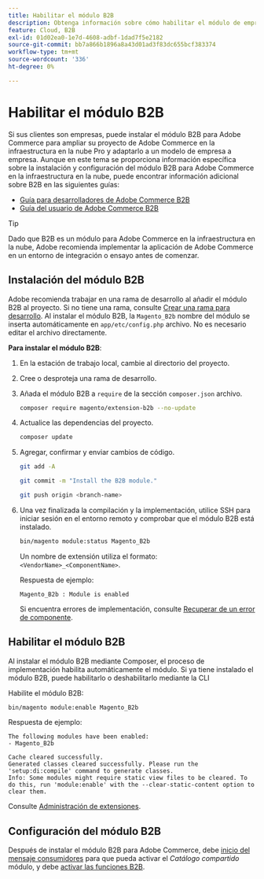 ```yaml
---
title: Habilitar el módulo B2B
description: Obtenga información sobre cómo habilitar el módulo de empresa a empresa para Adobe Commerce en la infraestructura en la nube.
feature: Cloud, B2B
exl-id: 01d02ea0-1e7d-4608-adbf-1dad7f5e2182
source-git-commit: bb7a866b1896a8a43d01ad3f83dc655bcf383374
workflow-type: tm+mt
source-wordcount: '336'
ht-degree: 0%

---
```


# Habilitar el módulo B2B

Si sus clientes son empresas, puede instalar el módulo B2B para Adobe Commerce para ampliar su proyecto de Adobe Commerce en la infraestructura en la nube Pro y adaptarlo a un modelo de empresa a empresa. Aunque en este tema se proporciona información específica sobre la instalación y configuración del módulo B2B para Adobe Commerce en la infraestructura en la nube, puede encontrar información adicional sobre B2B en las siguientes guías:

- [Guía para desarrolladores de Adobe Commerce B2B](https://developer.adobe.com/commerce/webapi/rest/b2b/)
- [Guía del usuario de Adobe Commerce B2B](https://experienceleague.adobe.com/docs/commerce-admin/b2b/guide-overview.html)

>[!TIP]
>
>Dado que B2B es un módulo para Adobe Commerce en la infraestructura en la nube, Adobe recomienda implementar la aplicación de Adobe Commerce en un entorno de integración o ensayo antes de comenzar.

## Instalación del módulo B2B

Adobe recomienda trabajar en una rama de desarrollo al añadir el módulo B2B al proyecto. Si no tiene una rama, consulte [Crear una rama para desarrollo](../development/cli-branches.md#create-a-branch-for-development). Al instalar el módulo B2B, la `Magento_B2b` nombre del módulo se inserta automáticamente en `app/etc/config.php` archivo. No es necesario editar el archivo directamente.

**Para instalar el módulo B2B**:

1. En la estación de trabajo local, cambie al directorio del proyecto.

1. Cree o desproteja una rama de desarrollo.

1. Añada el módulo B2B a `require` de la sección `composer.json` archivo.

   ```bash
   composer require magento/extension-b2b --no-update
   ```

1. Actualice las dependencias del proyecto.

   ```bash
   composer update
   ```

1. Agregar, confirmar y enviar cambios de código.

   ```bash
   git add -A
   ```

   ```bash
   git commit -m "Install the B2B module."
   ```

   ```bash
   git push origin <branch-name>
   ```

1. Una vez finalizada la compilación y la implementación, utilice SSH para iniciar sesión en el entorno remoto y comprobar que el módulo B2B está instalado.

   ```bash
   bin/magento module:status Magento_B2b
   ```

   Un nombre de extensión utiliza el formato: `<VendorName>_<ComponentName>`.

   Respuesta de ejemplo:

   ```terminal
   Magento_B2b : Module is enabled
   ```

   Si encuentra errores de implementación, consulte [Recuperar de un error de componente](../deploy/recover-failed-deployment.md).

## Habilitar el módulo B2B

Al instalar el módulo B2B mediante Composer, el proceso de implementación habilita automáticamente el módulo. Si ya tiene instalado el módulo B2B, puede habilitarlo o deshabilitarlo mediante la CLI

Habilite el módulo B2B:

```bash
bin/magento module:enable Magento_B2b
```

Respuesta de ejemplo:

```terminal
The following modules have been enabled:
- Magento_B2b

Cache cleared successfully.
Generated classes cleared successfully. Please run the 'setup:di:compile' command to generate classes.
Info: Some modules might require static view files to be cleared. To do this, run 'module:enable' with the --clear-static-content option to clear them.
```

Consulte [Administración de extensiones](extensions.md).

## Configuración del módulo B2B

Después de instalar el módulo B2B para Adobe Commerce, debe [inicio del mensaje consumidores](https://experienceleague.adobe.com/docs/commerce-admin/b2b/install.html#start-message-consumers) para que pueda activar el _Catálogo compartido_ módulo, y debe [activar las funciones B2B](https://experienceleague.adobe.com/docs/commerce-admin/b2b/enable-basic-features.html).
